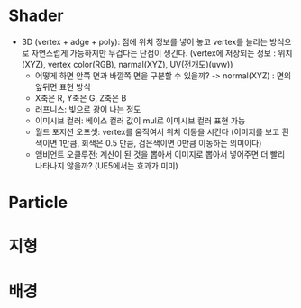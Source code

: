 # Shader
- 3D (vertex + adge + poly): 점에 위치 정보를 넣어 놓고 vertex를 늘리는 방식으로 자연스럽게 가능하지만 무겁다는 단점이 생긴다. (vertex에 저장되는 정보 : 위치(XYZ), vertex color(RGB), narmal(XYZ), UV(전개도)(uvw))
	- 어떻게 하면 안쪽 면과 바깥쪽 면을 구분할 수 있을까? -> normal(XYZ) : 면의 앞뒤면 표현 방식
	- X축은 R, Y축은 G, Z축은 B
	- 러프니스: 빛으로 광이 나는 정도
	- 이미시브 컬러: 베이스 컬러 값이 mul로 이미시브 컬러 표현 가능
	- 월드 포지션 오프셋: vertex를 움직여서 위치 이동을 시킨다 (이미지를 보고 흰색이면 1만큼, 회색은 0.5 만큼, 검은색이면 0만큼 이동하는 의미이다)
	- 앰비언트 오클루전: 계산이 된 것을 뽑아서 이미지로 뽑아서 넣어주면 더 빨리 나타나지 않을까? (UE5에서는 효과가 미미)
 
# Particle

# 지형

# 배경
